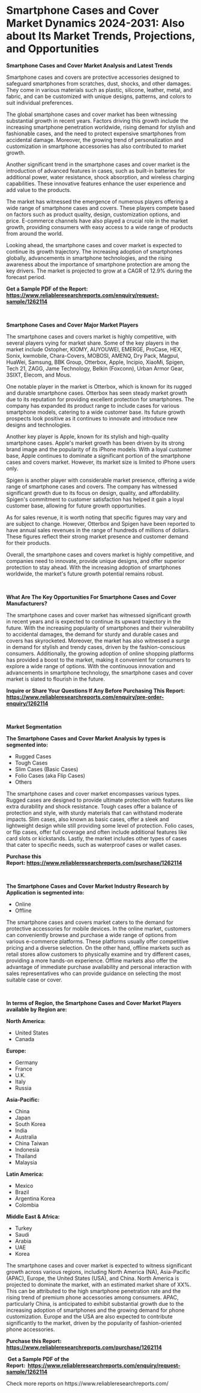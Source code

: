 <p><h1>Smartphone Cases and Cover Market Dynamics 2024-2031: Also about Its Market Trends, Projections, and Opportunities</h1></p><p><strong>Smartphone Cases and Cover Market Analysis and Latest Trends</strong></p>
<p><p>Smartphone cases and covers are protective accessories designed to safeguard smartphones from scratches, dust, shocks, and other damages. They come in various materials such as plastic, silicone, leather, metal, and fabric, and can be customized with unique designs, patterns, and colors to suit individual preferences.</p><p>The global smartphone cases and cover market has been witnessing substantial growth in recent years. Factors driving this growth include the increasing smartphone penetration worldwide, rising demand for stylish and fashionable cases, and the need to protect expensive smartphones from accidental damage. Moreover, the growing trend of personalization and customization in smartphone accessories has also contributed to market growth.</p><p>Another significant trend in the smartphone cases and cover market is the introduction of advanced features in cases, such as built-in batteries for additional power, water resistance, shock absorption, and wireless charging capabilities. These innovative features enhance the user experience and add value to the products.</p><p>The market has witnessed the emergence of numerous players offering a wide range of smartphone cases and covers. These players compete based on factors such as product quality, design, customization options, and price. E-commerce channels have also played a crucial role in the market growth, providing consumers with easy access to a wide range of products from around the world.</p><p>Looking ahead, the smartphone cases and cover market is expected to continue its growth trajectory. The increasing adoption of smartphones globally, advancements in smartphone technologies, and the rising awareness about the importance of smartphone protection are among the key drivers. The market is projected to grow at a CAGR of 12.9% during the forecast period.</p></p>
<p><strong>Get a Sample PDF of the Report:&nbsp; <a href="https://www.reliableresearchreports.com/enquiry/request-sample/1262114">https://www.reliableresearchreports.com/enquiry/request-sample/1262114</a></strong></p>
<p>&nbsp;</p>
<p><strong>Smartphone Cases and Cover Major Market Players</strong></p>
<p><p>The smartphone cases and covers market is highly competitive, with several players vying for market share. Some of the key players in the market include Ostopher, KIOMY, AUYOUWEI, EMERGE, ProCase, HEX, Sonix, kwmobile, Chara-Covers, MOBOSI, AMENQ, Dry Pack, Magpul, HuaWei, Samsung, BBK Group, Otterbox, Apple, Incipio, XiaoMi, Spigen, Tech 21, ZAGG, Jame Technology, Belkin (Foxconn), Urban Armor Gear, 3SIXT, Elecom, and Mous.</p><p>One notable player in the market is Otterbox, which is known for its rugged and durable smartphone cases. Otterbox has seen steady market growth due to its reputation for providing excellent protection for smartphones. The company has expanded its product range to include cases for various smartphone models, catering to a wide customer base. Its future growth prospects look positive as it continues to innovate and introduce new designs and technologies.</p><p>Another key player is Apple, known for its stylish and high-quality smartphone cases. Apple's market growth has been driven by its strong brand image and the popularity of its iPhone models. With a loyal customer base, Apple continues to dominate a significant portion of the smartphone cases and covers market. However, its market size is limited to iPhone users only.</p><p>Spigen is another player with considerable market presence, offering a wide range of smartphone cases and covers. The company has witnessed significant growth due to its focus on design, quality, and affordability. Spigen's commitment to customer satisfaction has helped it gain a loyal customer base, allowing for future growth opportunities.</p><p>As for sales revenue, it is worth noting that specific figures may vary and are subject to change. However, Otterbox and Spigen have been reported to have annual sales revenues in the range of hundreds of millions of dollars. These figures reflect their strong market presence and customer demand for their products.</p><p>Overall, the smartphone cases and covers market is highly competitive, and companies need to innovate, provide unique designs, and offer superior protection to stay ahead. With the increasing adoption of smartphones worldwide, the market's future growth potential remains robust.</p></p>
<p>&nbsp;</p>
<p><strong>What Are The Key Opportunities For Smartphone Cases and Cover Manufacturers?</strong></p>
<p><p>The smartphone cases and cover market has witnessed significant growth in recent years and is expected to continue its upward trajectory in the future. With the increasing popularity of smartphones and their vulnerability to accidental damages, the demand for sturdy and durable cases and covers has skyrocketed. Moreover, the market has also witnessed a surge in demand for stylish and trendy cases, driven by the fashion-conscious consumers. Additionally, the growing adoption of online shopping platforms has provided a boost to the market, making it convenient for consumers to explore a wide range of options. With the continuous innovation and advancements in smartphone technology, the smartphone cases and cover market is slated to flourish in the future.</p></p>
<p><strong>Inquire or Share Your Questions If Any Before Purchasing This Report: <a href="https://www.reliableresearchreports.com/enquiry/pre-order-enquiry/1262114">https://www.reliableresearchreports.com/enquiry/pre-order-enquiry/1262114</a></strong></p>
<p>&nbsp;</p>
<p><strong>Market Segmentation</strong></p>
<p><strong>The Smartphone Cases and Cover Market Analysis by types is segmented into:</strong></p>
<p><ul><li>Rugged Cases</li><li>Tough Cases</li><li>Slim Cases (Basic Cases)</li><li>Folio Cases (aka Flip Cases)</li><li>Others</li></ul></p>
<p><p>The smartphone cases and cover market encompasses various types. Rugged cases are designed to provide ultimate protection with features like extra durability and shock resistance. Tough cases offer a balance of protection and style, with sturdy materials that can withstand moderate impacts. Slim cases, also known as basic cases, offer a sleek and lightweight design while still providing some level of protection. Folio cases, or flip cases, offer full coverage and often include additional features like card slots or kickstands. Lastly, the market includes other types of cases that cater to specific needs, such as waterproof cases or wallet cases.</p></p>
<p><strong>Purchase this Report:&nbsp;<a href="https://www.reliableresearchreports.com/purchase/1262114">https://www.reliableresearchreports.com/purchase/1262114</a></strong></p>
<p>&nbsp;</p>
<p><strong>The Smartphone Cases and Cover Market Industry Research by Application is segmented into:</strong></p>
<p><ul><li>Online</li><li>Offline</li></ul></p>
<p><p>The smartphone cases and covers market caters to the demand for protective accessories for mobile devices. In the online market, customers can conveniently browse and purchase a wide range of options from various e-commerce platforms. These platforms usually offer competitive pricing and a diverse selection. On the other hand, offline markets such as retail stores allow customers to physically examine and try different cases, providing a more hands-on experience. Offline markets also offer the advantage of immediate purchase availability and personal interaction with sales representatives who can provide guidance on selecting the most suitable case or cover.</p></p>
<p>&nbsp;</p>
<p><strong>In terms of Region, the Smartphone Cases and Cover Market Players available by Region are:</strong></p>
<p>
    <p> <strong> North America: </strong>
        <ul>
            <li>United States</li>
            <li>Canada</li>
        </ul>
        </p> 
    <p> <strong> Europe: </strong>
        <ul>
            <li>Germany</li>
            <li>France</li>
            <li>U.K.</li>
            <li>Italy</li>
            <li>Russia</li>
        </ul>
        </p> 
    <p> <strong> Asia-Pacific: </strong>
        <ul>
            <li>China</li>
            <li>Japan</li>
            <li>South Korea</li>
            <li>India</li>
            <li>Australia</li>
            <li>China Taiwan</li>
            <li>Indonesia</li>
            <li>Thailand</li>
            <li>Malaysia</li>
        </ul>
        </p> 
    <p> <strong> Latin America: </strong>
        <ul>
            <li>Mexico</li>
            <li>Brazil</li>
            <li>Argentina Korea</li>
            <li>Colombia</li>
        </ul>
        </p> 
    <p> <strong> Middle East & Africa: </strong>
        <ul>
            <li>Turkey</li>
            <li>Saudi</li>
            <li>Arabia</li>
            <li>UAE</li>
            <li>Korea</li>
        </ul>
    </p>
    </p>
<p><p>The smartphone cases and cover market is expected to witness significant growth across various regions, including North America (NA), Asia-Pacific (APAC), Europe, the United States (USA), and China. North America is projected to dominate the market, with an estimated market share of XX%. This can be attributed to the high smartphone penetration rate and the rising trend of premium phone accessories among consumers. APAC, particularly China, is anticipated to exhibit substantial growth due to the increasing adoption of smartphones and the growing demand for phone customization. Europe and the USA are also expected to contribute significantly to the market, driven by the popularity of fashion-oriented phone accessories.</p></p>
<p><strong>Purchase this Report: <a href="https://www.reliableresearchreports.com/purchase/1262114">https://www.reliableresearchreports.com/purchase/1262114</a></strong></p>
<p>&nbsp;<strong>Get a Sample PDF of the Report:&nbsp;&nbsp;<a href="https://www.reliableresearchreports.com/enquiry/request-sample/1262114">https://www.reliableresearchreports.com/enquiry/request-sample/1262114</a></strong></p>
<p><strong></strong></p>
<p>Check more reports on https://www.reliableresearchreports.com/</p>